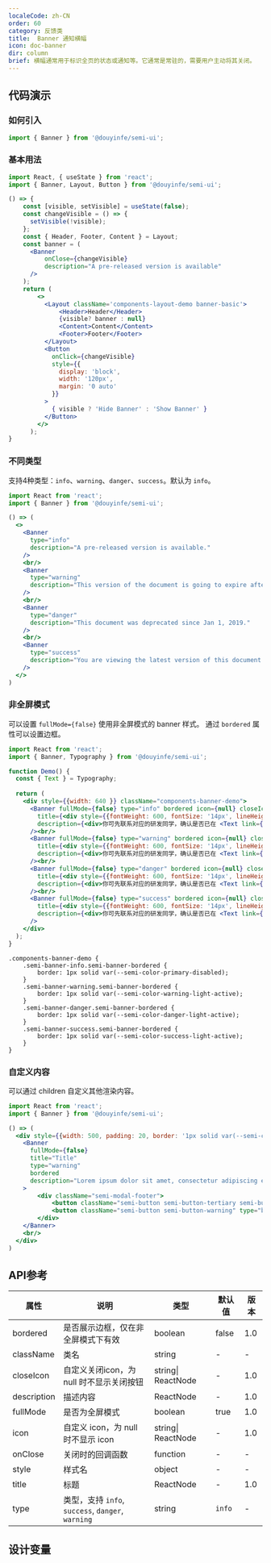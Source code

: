 ```yaml
---
localeCode: zh-CN
order: 60
category: 反馈类
title:  Banner 通知横幅
icon: doc-banner
dir: column
brief: 横幅通常用于标识全页的状态或通知等。它通常是常驻的，需要用户主动将其关闭。
---
```



## 代码演示

### 如何引入

```jsx import
import { Banner } from '@douyinfe/semi-ui';
```

### 基本用法

```jsx live=true dir="column"
import React, { useState } from 'react';
import { Banner, Layout, Button } from '@douyinfe/semi-ui';

() => {
    const [visible, setVisible] = useState(false);
    const changeVisible = () => {
      setVisible(!visible);
    };
    const { Header, Footer, Content } = Layout;
    const banner = (
      <Banner 
          onClose={changeVisible}
          description="A pre-released version is available"
      />
    );
    return (
        <>
          <Layout className='components-layout-demo banner-basic'>
              <Header>Header</Header>
              {visible? banner : null}
              <Content>Content</Content>
              <Footer>Footer</Footer>
          </Layout>
          <Button
            onClick={changeVisible}
            style={{
              display: 'block',
              width: '120px',
              margin: '0 auto'
            }}
          >
            { visible ? 'Hide Banner' : 'Show Banner' }
          </Button>
        </>
      );
}
```

### 不同类型

支持4种类型：`info`、`warning`、`danger`、`success`。默认为 `info`。

```jsx live=true dir="column"
import React from 'react';
import { Banner } from '@douyinfe/semi-ui';

() => (
  <>
    <Banner 
      type="info"
      description="A pre-released version is available."
    />
    <br/>
    <Banner 
      type="warning"
      description="This version of the document is going to expire after 4 days."
    />
    <br/>
    <Banner 
      type="danger"
      description="This document was deprecated since Jan 1, 2019."
    />
    <br/>
    <Banner 
      type="success"
      description="You are viewing the latest version of this document."
    />
  </>
)
```


### 非全屏模式
可以设置  `fullMode={false}` 使用非全屏模式的 banner 样式。
通过 `bordered` 属性可以设置边框。

```jsx live=true dir="column"
import React from 'react';
import { Banner, Typography } from '@douyinfe/semi-ui';

function Demo() {
  const { Text } = Typography;
  
  return (
    <div style={{width: 640 }} className="components-banner-demo">
      <Banner fullMode={false} type="info" bordered icon={null} closeIcon={null}
        title={<div style={{fontWeight: 600, fontSize: '14px', lineHeight: '20px'}}>不知道 AppKey？</div>}
        description={<div>你可先联系对应的研发同学，确认是否已在 <Text link={{ href: 'https://semi.design/' }}>应用云平台</Text> 申请了应用，并填写对应的信息。</div>}
      /><br/>
      <Banner fullMode={false} type="warning" bordered icon={null} closeIcon={null}
        title={<div style={{fontWeight: 600, fontSize: '14px', lineHeight: '20px'}}>不知道 AppKey？</div>}
        description={<div>你可先联系对应的研发同学，确认是否已在 <Text link={{ href: 'https://semi.design/' }}>应用云平台</Text> 申请了应用，并填写对应的信息。</div>}
      /><br/>
      <Banner fullMode={false} type="danger" bordered icon={null} closeIcon={null}
        title={<div style={{fontWeight: 600, fontSize: '14px', lineHeight: '20px'}}>不知道 AppKey？</div>}
        description={<div>你可先联系对应的研发同学，确认是否已在 <Text link={{ href: 'https://semi.design/' }}>应用云平台</Text> 申请了应用，并填写对应的信息。</div>}
      /><br/>
      <Banner fullMode={false} type="success" bordered icon={null} closeIcon={null}
        title={<div style={{fontWeight: 600, fontSize: '14px', lineHeight: '20px'}}>不知道 AppKey？</div>}
        description={<div>你可先联系对应的研发同学，确认是否已在 <Text link={{ href: 'https://semi.design/' }}>应用云平台</Text> 申请了应用，并填写对应的信息。</div>}
      />
    </div>
  );
}
```

```
.components-banner-demo {
    .semi-banner-info.semi-banner-bordered {
        border: 1px solid var(--semi-color-primary-disabled);
    }
    .semi-banner-warning.semi-banner-bordered {
        border: 1px solid var(--semi-color-warning-light-active);
    }
    .semi-banner-danger.semi-banner-bordered {
        border: 1px solid var(--semi-color-danger-light-active);
    }
    .semi-banner-success.semi-banner-bordered {
        border: 1px solid var(--semi-color-success-light-active);
    }
}
```

### 自定义内容
可以通过 children 自定义其他渲染内容。
```jsx live=true dir="column"
import React from 'react';
import { Banner } from '@douyinfe/semi-ui';

() => (
  <div style={{width: 500, padding: 20, border: '1px solid var(--semi-color-border)' }}>
    <Banner
      fullMode={false}
      title="Title"
      type="warning"
      bordered
      description="Lorem ipsum dolor sit amet, consectetur adipiscing elit, sed do eiusmod tempor incididunt ut labore et dolore magna aliqua. Ut enim ad minim veniam, quis nostrud exercitation ullamco laboris nisi ut aliquip ex ea commodo consequat"
    >
        <div className="semi-modal-footer">
            <button className="semi-button semi-button-tertiary semi-button-light" type="button">No, thanks.</button>
            <button className="semi-button semi-button-warning" type="button">Sounds great!</button>
        </div>
    </Banner>
    <br/>
  </div>
)
```

## API参考

| 属性  | 说明        | 类型            | 默认值 | 版本 | 
|-------|-------------|-----------------|--------| --- | 
| bordered | 是否展示边框，仅在非全屏模式下有效 | boolean | false | 1.0 |
| className | 类名 | string | - | - |
| closeIcon | 自定义关闭icon，为 null 时不显示关闭按钮 | string\| ReactNode | - | 1.0 |
| description | 描述内容 | ReactNode | - | 1.0 |
| fullMode| 是否为全屏模式 | boolean | true | 1.0 |
| icon | 自定义 icon，为 null 时不显示 icon | string\| ReactNode | - | 1.0 |
| onClose | 关闭时的回调函数 | function | - | - |
| style | 样式名 | object | - | - |
| title | 标题 | ReactNode | - | 1.0 |
| type | 类型，支持 `info`, `success`, `danger`, `warning` | string | `info` | - |

## 设计变量
<DesignToken/>
